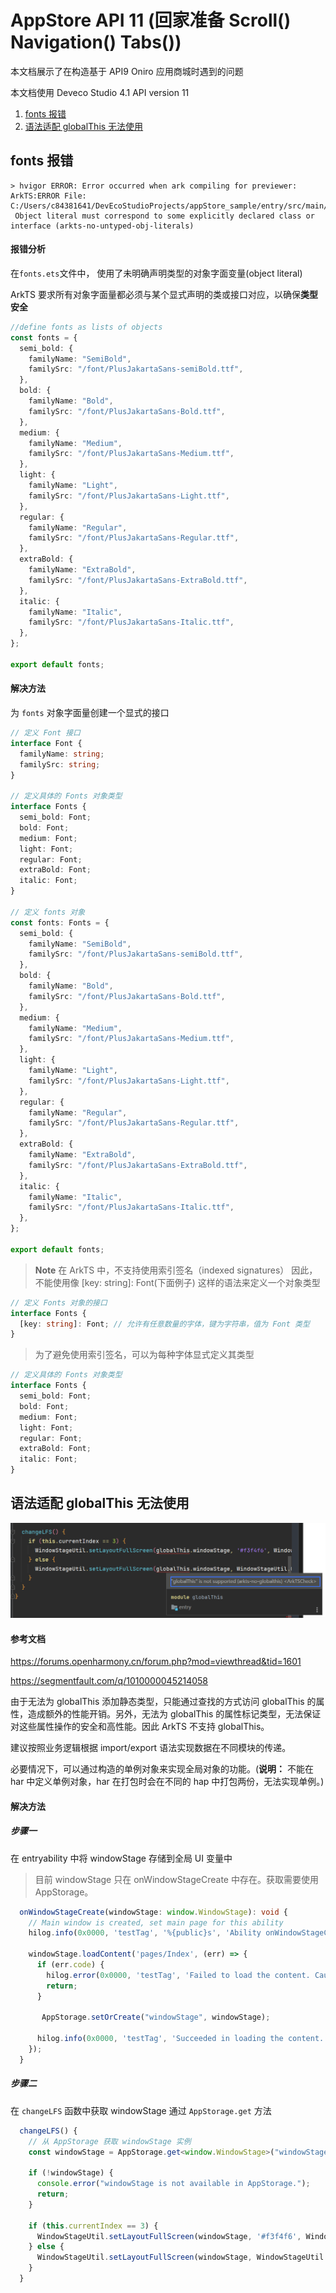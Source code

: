 # AppStore API 11 (回家准备 Scroll() Navigation() Tabs())

本文档展示了在构造基于 API9 Oniro 应用商城时遇到的问题

本文档使用 Deveco Studio 4.1 API version 11

1. [fonts 报错](#fonts报错)
2. [语法适配 globalThis 无法使用](#语法适配-globalthis-无法使用)

## fonts 报错

```
> hvigor ERROR: Error occurred when ark compiling for previewer: ArkTS:ERROR File: C:/Users/c84381641/DevEcoStudioProjects/appStore_sample/entry/src/main/font/fonts.ets:4:15
 Object literal must correspond to some explicitly declared class or interface (arkts-no-untyped-obj-literals)
```

#### 报错分析

在`fonts.ets`文件中， 使用了未明确声明类型的对象字面变量(object literal)

ArkTS 要求所有对象字面量都必须与某个显式声明的类或接口对应，以确保**类型安全**

```typescript
//define fonts as lists of objects
const fonts = {
  semi_bold: {
    familyName: "SemiBold",
    familySrc: "/font/PlusJakartaSans-semiBold.ttf",
  },
  bold: {
    familyName: "Bold",
    familySrc: "/font/PlusJakartaSans-Bold.ttf",
  },
  medium: {
    familyName: "Medium",
    familySrc: "/font/PlusJakartaSans-Medium.ttf",
  },
  light: {
    familyName: "Light",
    familySrc: "/font/PlusJakartaSans-Light.ttf",
  },
  regular: {
    familyName: "Regular",
    familySrc: "/font/PlusJakartaSans-Regular.ttf",
  },
  extraBold: {
    familyName: "ExtraBold",
    familySrc: "/font/PlusJakartaSans-ExtraBold.ttf",
  },
  italic: {
    familyName: "Italic",
    familySrc: "/font/PlusJakartaSans-Italic.ttf",
  },
};

export default fonts;
```

#### 解决方法

为 `fonts` 对象字面量创建一个显式的接口

```typescript
// 定义 Font 接口
interface Font {
  familyName: string;
  familySrc: string;
}

// 定义具体的 Fonts 对象类型
interface Fonts {
  semi_bold: Font;
  bold: Font;
  medium: Font;
  light: Font;
  regular: Font;
  extraBold: Font;
  italic: Font;
}

// 定义 fonts 对象
const fonts: Fonts = {
  semi_bold: {
    familyName: "SemiBold",
    familySrc: "/font/PlusJakartaSans-semiBold.ttf",
  },
  bold: {
    familyName: "Bold",
    familySrc: "/font/PlusJakartaSans-Bold.ttf",
  },
  medium: {
    familyName: "Medium",
    familySrc: "/font/PlusJakartaSans-Medium.ttf",
  },
  light: {
    familyName: "Light",
    familySrc: "/font/PlusJakartaSans-Light.ttf",
  },
  regular: {
    familyName: "Regular",
    familySrc: "/font/PlusJakartaSans-Regular.ttf",
  },
  extraBold: {
    familyName: "ExtraBold",
    familySrc: "/font/PlusJakartaSans-ExtraBold.ttf",
  },
  italic: {
    familyName: "Italic",
    familySrc: "/font/PlusJakartaSans-Italic.ttf",
  },
};

export default fonts;
```

> **Note** 在 ArkTS 中，不支持使用索引签名（indexed signatures）
> 因此，不能使用像 [key: string]: Font(下面例子) 这样的语法来定义一个对象类型

```typescript
// 定义 Fonts 对象的接口
interface Fonts {
  [key: string]: Font; // 允许有任意数量的字体，键为字符串，值为 Font 类型
}
```

> 为了避免使用索引签名，可以为每种字体显式定义其类型

```typescript
// 定义具体的 Fonts 对象类型
interface Fonts {
  semi_bold: Font;
  bold: Font;
  medium: Font;
  light: Font;
  regular: Font;
  extraBold: Font;
  italic: Font;
}
```

## 语法适配 globalThis 无法使用

![Alt text](appStore_image/problem_1.png)

#### 参考文档

https://forums.openharmony.cn/forum.php?mod=viewthread&tid=1601

https://segmentfault.com/q/1010000045214058

由于无法为 globalThis 添加静态类型，只能通过查找的方式访问 globalThis 的属性，造成额外的性能开销。另外，无法为 globalThis 的属性标记类型，无法保证对这些属性操作的安全和高性能。因此 ArkTS 不支持 globalThis。

建议按照业务逻辑根据 import/export 语法实现数据在不同模块的传递。

必要情况下，可以通过构造的单例对象来实现全局对象的功能。(**说明：** 不能在 har 中定义单例对象，har 在打包时会在不同的 hap 中打包两份，无法实现单例。)

#### 解决方法

##### 步骤一

在 entryability 中将 windowStage 存储到全局 UI 变量中

> 目前 windowStage 只在 onWindowStageCreate 中存在。获取需要使用 AppStorage。

```typescript
  onWindowStageCreate(windowStage: window.WindowStage): void {
    // Main window is created, set main page for this ability
    hilog.info(0x0000, 'testTag', '%{public}s', 'Ability onWindowStageCreate');

    windowStage.loadContent('pages/Index', (err) => {
      if (err.code) {
        hilog.error(0x0000, 'testTag', 'Failed to load the content. Cause: %{public}s', JSON.stringify(err) ?? '');
        return;
      }

       AppStorage.setOrCreate("windowStage", windowStage);

      hilog.info(0x0000, 'testTag', 'Succeeded in loading the content.');
    });
  }
```

##### 步骤二

在 `changeLFS` 函数中获取 windowStage 通过 `AppStorage.get` 方法

```typescript
  changeLFS() {
    // 从 AppStorage 获取 windowStage 实例
    const windowStage = AppStorage.get<window.WindowStage>("windowStage");

    if (!windowStage) {
      console.error("windowStage is not available in AppStorage.");
      return;
    }

    if (this.currentIndex == 3) {
      WindowStageUtil.setLayoutFullScreen(windowStage, '#f3f4f6', WindowStageUtil.COLOR_BLACK, '#f7f7f7', WindowStageUtil.COLOR_BLACK);
    } else {
      WindowStageUtil.setLayoutFullScreen(windowStage, WindowStageUtil.COLOR_WHITE, WindowStageUtil.COLOR_BLACK, '#f7f7f7', WindowStageUtil.COLOR_BLACK);
    }
  }
```
